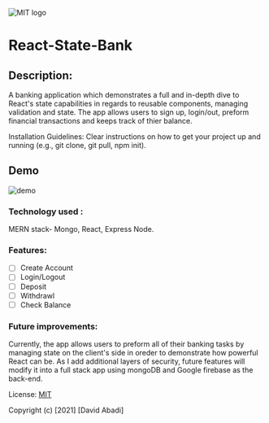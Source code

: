 ![MIT logo](https://bit.ly/2MonZuG)

# React-State-Bank

## Description: 
A banking application which demonstrates a full and in-depth dive to React's state capabilities in regards to reusable components, managing validation and state. The app allows users to sign up, login/out, preform financial transactions and keeps track of thier balance. 

Installation Guidelines: Clear instructions on how to get your project up and running (e.g., git clone, git pull, npm init).

## Demo
![demo](https://bit.ly/38fjYjM)

### Technology used :
MERN stack- Mongo, React, Express Node.

### Features: 
- [ ] Create Account
- [ ] Login/Logout
- [ ] Deposit
- [ ] Withdrawl
- [ ] Check Balance

### Future improvements: 
Currently, the app allows users to preform all of their banking tasks by managing state on the client's side in oreder to demonstrate how powerful React can be. As I add additional layers of security, future features will modify it into a full stack app using mongoDB and Google firebase as the back-end.

License: [MIT](https://choosealicense.com/licenses/mit/#)

Copyright (c) [2021] [David Abadi]
